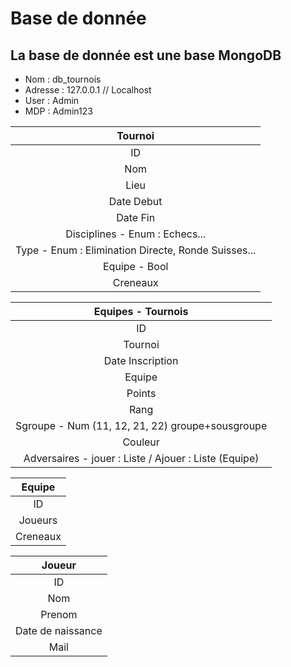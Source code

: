 Base de donnée
==============

La base de donnée est une base MongoDB
--------------------------------------

- Nom     : db_tournois
- Adresse : 127.0.0.1 // Localhost
- User    : Admin
- MDP     : Admin123

| Tournoi |
| :-----: |
| ID |
| Nom |
| Lieu |
| Date Debut |
| Date Fin |
| Disciplines - Enum : Echecs... |
| Type - Enum : Elimination Directe, Ronde Suisses... |
| Equipe - Bool |
| Creneaux |

| Equipes - Tournois |
| :----------------: |
| ID |
| Tournoi |
| Date Inscription |
| Equipe |
| Points |
| Rang |
| Sgroupe - Num (11, 12, 21, 22) groupe+sousgroupe |
| Couleur |
| Adversaires - jouer : Liste / Ajouer : Liste (Equipe) |

| Equipe |
| :----: |
| ID |
| Joueurs |
| Creneaux |

| Joueur |
| :----: |
| ID |
| Nom |
| Prenom |
| Date de naissance |
| Mail |
